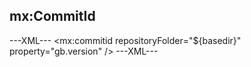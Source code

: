 ## mx:CommitId

---XML---
<mx:commitid repositoryFolder="${basedir}" property="gb.version" />
---XML---
